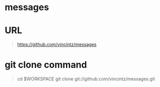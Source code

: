 messages
========

# URL
> https://github.com/vincintz/messages

# git clone command
> cd $WORKSPACE
> git clone git://github.com/vincintz/messages.git